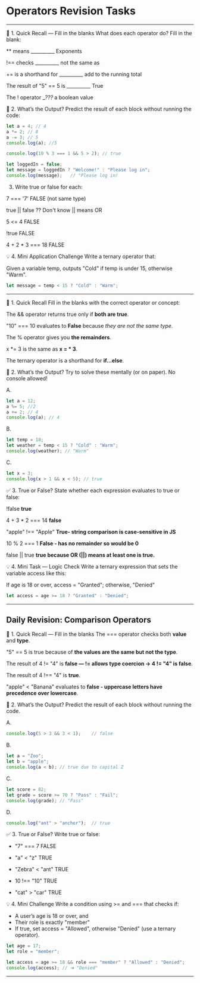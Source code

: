 # Operators Revision Tasks

---

🔁 1. Quick Recall — Fill in the blanks
What does each operator do? Fill in the blank:

** means __________ Exponents

!== checks __________ not the same  as

+= is a shorthand for __________ add to the running total

The result of "5" == 5 is __________ True

The ! operator __???_ a boolean value

🤔 2. What’s the Output?
Predict the result of each block without running the code:
```js
let a = 4; // 4
a *= 2; // 8
a -= 3; // 5
console.log(a); //5
```

```js
console.log(10 % 3 === 1 && 5 > 2); // true
```
```js
let loggedIn = false;
let message = loggedIn ? "Welcome!" : "Please log in";
console.log(message);   // "Please log in!
```

3. Write true or false for each:

7 === '7'  FALSE (not same type)

true || false      ?? Don't know    || means OR

5 <= 4    FALSE

!true      FALSE

4 + 2 * 3 === 18     FALSE

💡 4. Mini Application Challenge
Write a ternary operator that:

Given a variable temp, outputs "Cold" if temp is under 15, otherwise "Warm".
```js
let message = temp < 15 ? "Cold" : "Warm";

```
---

🔁 1. Quick Recall
Fill in the blanks with the correct operator or concept:

The && operator returns true only if **both are true**.

"10" === 10 evaluates to **False** because *they are not the same type*.

The % operator gives you **the remainders**.

x *= 3 is the same as **x = * 3**.

The ternary operator is a shorthand for **if...else**.

🤔 2. What’s the Output?
Try to solve these mentally (or on paper). No console allowed!

A.
```js
let a = 12;
a %= 5; //2
a += 2; // 4
console.log(a); // 4
```
B.
```js
let temp = 18;
let weather = temp < 15 ? "Cold" : "Warm";
console.log(weather); // "Warm"
```
C.
```js
let x = 3;
console.log(x > 1 && x < 5); // true
```

✅ 3. True or False?
State whether each expression evaluates to true or false:

!false   **true**

4 + 3 * 2 === 14 **false**

"apple" !== "Apple" **True-  string comparison is case-sensitive in JS**

10 % 2 === 1    **False - has no remainder so would be 0**

false || true **true because OR (||) means at least one is true.**

💡 4. Mini Task — Logic Check
Write a ternary expression that sets the variable access like this:

If age is 18 or over, access = "Granted"; otherwise, "Denied"

```js
let access = age >= 18 ? "Granted" : "Denied";
```
---
## Daily Revision: Comparison Operators

🔁 1. Quick Recall — Fill in the blanks
The === operator checks both **value** and **type**.

"5" == 5 is true because of **the values are the same but not the type**.

The result of 4 != "4" is **false — != allows type coercion → 4 != "4" is false**.

The result of 4 !== "4" is **true**.

"apple" < "Banana" evaluates to **false - uppercase letters have precedence over lowercase**.

🤔 2. What’s the Output?
Predict the result of each block without running the code.

A.
```js
console.log(5 > 3 && 3 < 1);    // false
```
B.
```js
let a = "Zoo";
let b = "apple";
console.log(a < b); // true due to capital Z
```
C.
```js
let score = 82;
let grade = score >= 70 ? "Pass" : "Fail";
console.log(grade); // "Pass"
```
D.
```js
console.log("ant" > "anchor");  // true
```

✅ 3. True or False?
Write true or false:

- "7" === 7 FALSE

- "a" < "z" TRUE

- "Zebra" < "ant"   TRUE

- 10 !== "10"   TRUE

- "cat" > "car" TRUE

💡 4. Mini Challenge
Write a condition using >= and === that checks if:
- A user’s age is 18 or over, and
- Their role is exactly "member"
- If true, set access = "Allowed", otherwise "Denied" (use a ternary operator).
```js
let age = 17;
let role = "member";

let access = age >= 18 && role === "member" ? "Allowed" : "Denied";
console.log(access); // ➜ "Denied"
```
---
